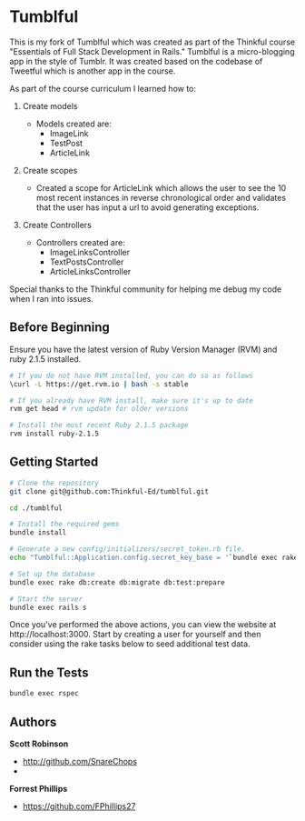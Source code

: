 Tumblful
=============
This is my fork of Tumblful which was created as part of the Thinkful course "Essentials of Full Stack Development in Rails."
Tumblful is a micro-blogging app in the style of Tumblr. It was created based on the codebase of Tweetful which is another app in the course.

As part of the course curriculum I learned how to:

1. Create models
    * Models created are:
        * ImageLink
        * TestPost
        * ArticleLink

2. Create scopes
    * Created a scope for ArticleLink which allows the user to see the 10 most recent instances in reverse chronological order and validates that the user has input a url to avoid generating exceptions.

3. Create Controllers
    * Controllers created are:
        * ImageLinksController
        * TextPostsController
        * ArticleLinksController

Special thanks to the Thinkful community for helping me debug my code when I ran into issues.

Before Beginning
-------------

Ensure you have the latest version of Ruby Version Manager (RVM) and ruby 2.1.5 installed.

```sh
# If you do not have RVM installed, you can do so as follows
\curl -L https://get.rvm.io | bash -s stable

# If you already have RVM install, make sure it's up to date
rvm get head # rvm update for older versions

# Install the most recent Ruby 2.1.5 package
rvm install ruby-2.1.5
```

Getting Started
-------------

```sh
# Clone the repository
git clone git@github.com:Thinkful-Ed/tumblful.git

cd ./tumblful

# Install the required gems
bundle install

# Generate a new config/initializers/secret_token.rb file.
echo "Tumblful::Application.config.secret_key_base = '`bundle exec rake secret`'" > config/initializers/secret_token.rb

# Set up the database
bundle exec rake db:create db:migrate db:test:prepare

# Start the server
bundle exec rails s
```

Once you've performed the above actions, you can view the website at http://localhost:3000.
Start by creating a user for yourself and then consider using the rake tasks below to seed
additional test data.


Run the Tests
-------------

```sh
bundle exec rspec
```

Authors
-------

**Scott Robinson**
- http://github.com/SnareChops
- 
**Forrest Phillips**
- https://github.com/FPhillips27
